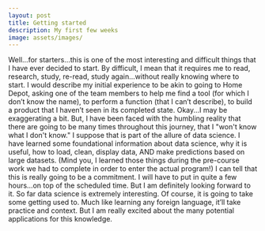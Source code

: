 ```yaml
---
layout: post
title: Getting started
description: My first few weeks
image: assets/images/
---
```


Well…for starters…this is one of the most interesting and difficult things that I have ever decided to start. By difficult, I mean that it requires me to read, research, study, re-read, study again…without really knowing where to start. I would describe my initial experience to be akin to going to Home Depot, asking one of the team members to help me find a tool (for which I don’t know the name), to perform a function (that I can’t describe), to build a product that I haven’t seen in its completed state.
Okay...I may be exaggerating a bit. But, I have been faced with the humbling reality that there are going to be many times throughout this journey, that I "won't know what I don't know." I suppose that is part of the allure of data science. I have learned some foundational information about data science, why it is useful, how to load, clean, display data, AND make predictions based on large datasets. (Mind you, I learned those things during the pre-course work we had to complete in order to enter the actual program!) I can tell that this is really going to be a commitment. I will have to put in quite a few hours…on top of the scheduled time. But I am definitely looking forward to it.
So far data science is extremely interesting. Of course, it is going to take some getting used to. Much like learning any foreign language, it’ll take practice and context. But I am really excited about the many potential applications for this knowledge.
